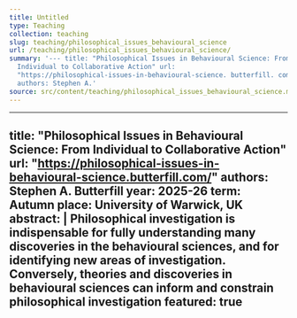 ```yaml
---
title: Untitled
type: Teaching
collection: teaching
slug: teaching/philosophical_issues_behavioural_science
url: /teaching/philosophical_issues_behavioural_science/
summary: '--- title: "Philosophical Issues in Behavioural Science: From
  Individual to Collaborative Action" url:
  "https://philosophical-issues-in-behavioural-science. butterfill. com/"
  authors: Stephen A.'
source: src/content/teaching/philosophical_issues_behavioural_science.md
---
```


---
title: "Philosophical Issues in Behavioural Science: From Individual to Collaborative Action"
url: "https://philosophical-issues-in-behavioural-science.butterfill.com/"
authors: Stephen A. Butterfill
year: 2025-26
term: Autumn
place: University of Warwick, UK
abstract: |
  Philosophical investigation is indispensable for fully understanding many discoveries in the behavioural sciences, and for identifying new areas of investigation. Conversely, theories and discoveries in
  behavioural sciences can inform and constrain philosophical investigation
featured: true
---
